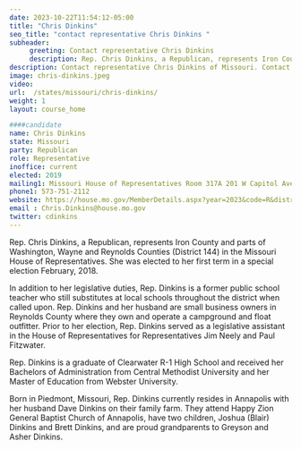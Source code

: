 ```yaml
---
date: 2023-10-22T11:54:12-05:00
title: "Chris Dinkins"
seo_title: "contact representative Chris Dinkins "
subheader:
     greeting: Contact representative Chris Dinkins
     description: Rep. Chris Dinkins, a Republican, represents Iron County and parts of Washington, Wayne and Reynolds Counties (District 144) in the Missouri House of Representatives. She was elected to her first term in a special election February, 2018.
description: Contact representative Chris Dinkins of Missouri. Contact information for Chris Dinkins includes email address, phone number, and mailing address.
image: chris-dinkins.jpeg
video:
url:  /states/missouri/chris-dinkins/
weight: 1
layout: course_home

####candidate
name: Chris Dinkins
state: Missouri
party: Republican
role: Representative
inoffice: current
elected: 2019
mailing1: Missouri House of Representatives Room 317A 201 W Capitol Ave Jefferson City, MO 65101
phone1: 573-751-2112
website: https://house.mo.gov/MemberDetails.aspx?year=2023&code=R&district=144/
email : Chris.Dinkins@house.mo.gov
twitter: cdinkins
---
```


Rep. Chris Dinkins, a Republican, represents Iron County and parts of Washington, Wayne and Reynolds Counties (District 144) in the Missouri House of Representatives. She was elected to her first term in a special election February, 2018.

In addition to her legislative duties, Rep. Dinkins is a former public school teacher who still substitutes at local schools throughout the district when called upon. Rep. Dinkins and her husband are small business owners in Reynolds County where they own and operate a campground and float outfitter. Prior to her election, Rep. Dinkins served as a legislative assistant in the House of Representatives for Representatives Jim Neely and Paul Fitzwater.

Rep. Dinkins is a graduate of Clearwater R-1 High School and received her Bachelors of Administration from Central Methodist University and her Master of Education from Webster University.

Born in Piedmont, Missouri, Rep. Dinkins currently resides in Annapolis with her husband Dave Dinkins on their family farm. They attend Happy Zion General Baptist Church of Annapolis, have two children, Joshua (Blair) Dinkins and Brett Dinkins, and are proud grandparents to Greyson and Asher Dinkins.
